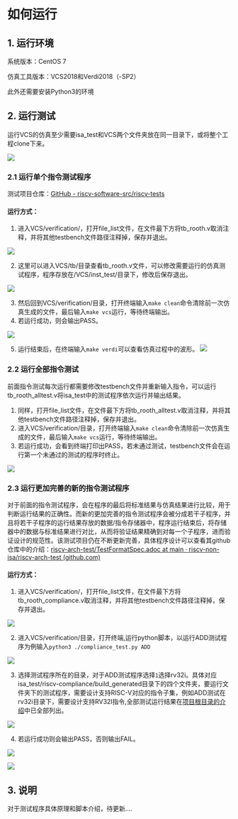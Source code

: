 # 如何运行

## 1. 运行环境

系统版本：CentOS 7

仿真工具版本：VCS2018和Verdi2018（-SP2）

此外还需要安装Python3的环境

## 2. 运行测试

运行VCS的仿真至少需要isa_test和VCS两个文件夹放在同一目录下，或将整个工程clone下来。

![](https://gitee.com/havocsite/rooth/raw/master/images/1677415752558.jpg)

### 2.1 运行单个指令测试程序

测试项目仓库：[GitHub - riscv-software-src/riscv-tests](https://github.com/riscv-software-src/riscv-tests)

#### 运行方式：

1. 进入VCS/verification/，打开file_list文件，在文件最下方将tb_rooth.v取消注释，并将其他testbench文件路径注释掉，保存并退出。

![](https://gitee.com/havocsite/rooth/raw/master/images/1677416493358.jpg)

   2. 这里可以进入VCS/tb/目录查看tb_rooth.v文件，可以修改需要运行的仿真测试程序，程序存放在/VCS/inst_test/目录下，修改后保存退出。

![](https://gitee.com/havocsite/rooth/raw/master/images/1677416694773.jpg)

3.  然后回到VCS/verification/目录，打开终端输入`make clean`命令清除前一次仿真生成的文件，最后输入`make vcs`运行，等待终端输出。
3.  若运行成功，则会输出PASS。

![](https://gitee.com/havocsite/rooth/raw/master/images/1677417129440.jpg)

5. 运行结束后，在终端输入`make verdi`可以查看仿真过程中的波形。
![](https://gitee.com/havocsite/rooth/raw/master/images/IC_EDA-2023-02-26-21-17-49.png)
### 2.2 运行全部指令测试

前面指令测试每次运行都需要修改testbench文件并重新输入指令，可以运行tb_rooth_alltest.v将isa_test中的测试程序依次运行并输出结果。

1. 同样，打开file_list文件，在文件最下方将tb_rooth_alltest.v取消注释，并将其他testbench文件路径注释掉，保存并退出。
2. 进入VCS/verification/目录，打开终端输入`make clean`命令清除前一次仿真生成的文件，最后输入`make vcs`运行，等待终端输出。
3. 若运行成功，会看到终端打印出PASS，若未通过测试，testbench文件会在运行第一个未通过的测试的程序时终止。

![](https://gitee.com/havocsite/rooth/raw/master/images/1677417965825.jpg)

### 2.3 运行更加完善的新的指令测试程序

对于前面的指令测试程序，会在程序的最后将标准结果与仿真结果进行比较，用于判断运行结果的正确性。而新的更加完善的指令测试程序会被分成若干子程序，并且将若干子程序的运行结果存放的数据/指令存储器中，程序运行结束后，将存储器中的数据与标准结果进行对比，从而将验证结果精确到对每一个子程序，进而验证设计的规范性。该测试项目仍在不断更新完善，具体程序设计可以查看其github仓库中的介绍：[riscv-arch-test/TestFormatSpec.adoc at main · riscv-non-isa/riscv-arch-test (github.com)](https://github.com/riscv-non-isa/riscv-arch-test/blob/main/spec/TestFormatSpec.adoc)

#### 运行方式：

1. 进入VCS/verification/，打开file_list文件，在文件最下方将tb_rooth_compliance.v取消注释，并将其他testbench文件路径注释掉，保存并退出。

![](https://gitee.com/havocsite/rooth/raw/master/images/1677416316976.jpg)

2. 进入VCS/verification/目录，打开终端,运行python脚本，以运行ADD测试程序为例输入`python3 ./compliance_test.py ADD`

![](https://gitee.com/havocsite/rooth/raw/master/images/1677418988813.jpg)

3. 选择测试程序所在的目录，对于ADD测试程序选择`1`选择rv32i。具体对应isa_test/riscv-compliance/build_generated目录下的四个文件夹，要运行文件夹下的测试程序，需要设计支持RISC-V对应的指令子集，例如ADD测试在rv32i目录下，需要设计支持RV32I指令,全部测试运行结果在[项目根目录的介绍](https://gitee.com/havocsite/rooth#指令兼容性测试结果)中已全部列出。

![](https://gitee.com/havocsite/rooth/raw/master/images/1677419298059.jpg)

4. 若运行成功则会输出PASS，否则输出FAIL。

![](https://gitee.com/havocsite/rooth/raw/master/images/1677419494275.jpg)

![](https://gitee.com/havocsite/rooth/raw/master/images/1677419734696.jpg)

## 3. 说明

对于测试程序具体原理和脚本介绍，待更新....